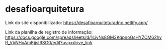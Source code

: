 # desafioarquitetura
Link do site disponibilizado: https://desafioarquiteturadnc.netlify.app/

Link da planilha de registro de informação: https://docs.google.com/spreadsheets/d/1civNs8GM3KqpnoGsHYZCM62hvR_VbNHxAmKjjsI6SG0/edit?usp=drive_link
